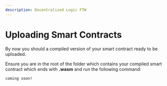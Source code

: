 ```yaml
---
description: Decentralized Logic FTW
---
```


# Uploading Smart Contracts

By now you should a compiled version of your smart contract ready to be uploaded.

Ensure you are in the root of the folder which contains your compiled smart contract which ends with **.wasm** and run the following command:

```text
coming soon!
```

